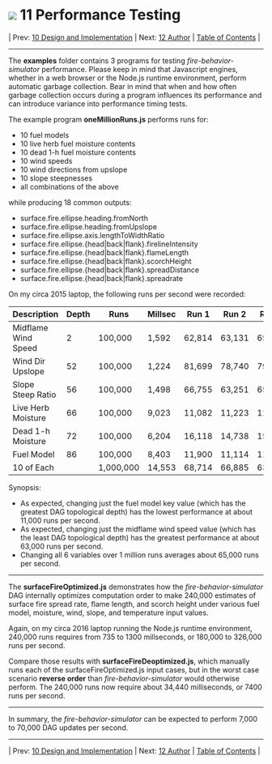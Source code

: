 #  ![](favicon.png) 11 Performance Testing

| Prev: [10 Design and Implementation](./10_DesignImplementation.md) | Next: [12 Author](./12_Author.md) | [Table of Contents](../README.md) |

---

The **examples** folder contains 3 programs for testing *fire-behavior-simulator* performance.  Please keep in mind that Javascript engines, whether in a web browser or the Node.js runtime environment, perform automatic garbage collection.  Bear in mind that when and how often garbage collection occurs during a program influences its performance and can introduce variance into performance timing tests.

The example program **oneMillionRuns.js** performs runs for:
 - 10 fuel models
 - 10 live herb fuel moisture contents
 - 10 dead 1-h fuel moisture contents
 - 10 wind speeds
 - 10 wind directions from upslope
 - 10 slope steepnesses
 - all combinations of the above

 while producing 18 common outputs:
 - surface.fire.ellipse.heading.fromNorth
 - surface.fire.ellipse.heading.fromUpslope
 - surface.fire.ellipse.axis.lengthToWidthRatio
 - surface.fire.ellipse.{head|back|flank}.firelineIntensity
 - surface.fire.ellipse.{head|back|flank}.flameLength
 - surface.fire.ellipse.{head|back|flank}.scorchHeight
 - surface.fire.ellipse.{head|back|flank}.spreadDistance
 - surface.fire.ellipse.{head|back|flank}.spreadrate

 On my circa 2015 laptop, the following runs per second were recorded:

 | Description      | Depth | Runs     | Millsec | Run 1 | Run 2 | Run 3 |
 |---------------------|----|----------|---------|-------|-------|-------|
 | Midflame Wind Speed | 2  |  100,000 |   1,592 | 62,814 | 63,131 | 65,189 |
 | Wind Dir Upslope    | 52 |  100,000 |   1,224 | 81,699 | 78,740 | 79,491 |
 | Slope Steep Ratio   | 56 |  100,000 |   1,498 | 66,755 | 63,251 | 65,659 |
 | Live Herb Moisture  | 66 |  100,000 |   9,023 | 11,082 | 11,223 | 11,178 |
 | Dead 1-h Moisture   | 72 |  100,000 |   6,204 | 16,118 | 14,738 | 15,236 |
 | Fuel Model          | 86 |  100,000 |   8,403 | 11,900 | 11,114 | 11,299 |
 | 10 of Each          |    |1,000,000 |  14,553 | 68,714 | 66,885 | 63,637 |

Synopsis:
- As expected, changing just the fuel model key value (which has the greatest DAG topological depth) has the lowest performance at about 11,000 runs per second.
- As expected, changing just the midflame wind speed value (which has the least DAG topological depth) has the greatest performance at about 63,000 runs per second.
- Changing all 6 variables over 1 million runs averages about 65,000 runs per second.

---

The **surfaceFireOptimized.js** demonstrates how the *fire-behavior-simulator* DAG internally optimizes computation order to make 240,000 estimates of surface fire spread rate, flame length, and scorch height under various fuel model, moisture, wind, slope, and temperature input values.

Again, on my circa 2016 laptop running the Node.js runtime environment, 240,000 runs requires from 735 to 1300 millseconds, or 180,000 to 326,000 runs per second.

Compare those results with **surfaceFireDeoptimized.js**, which manually runs each of the surfaceFireOptimized.js input cases, but in the worst case scenario **reverse order** than *fire-behavior-simulator* would otherwise perform.  The 240,000 runs now require about 34,440 milliseconds, or 7400 runs per second.

---

In summary, the *fire-behavior-simulator* can be expected to perform 7,000 to 70,000 DAG updates per second.

---

| Prev: [10 Design and Implementation](./10_DesignImplementation.md) | Next: [12 Author](./12_Author.md) | [Table of Contents](../README.md) |
